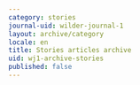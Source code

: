 ```yaml
---
category: stories
journal-uid: wilder-journal-1
layout: archive/category
locale: en
title: Stories articles archive
uid: wj1-archive-stories
published: false
---
```

